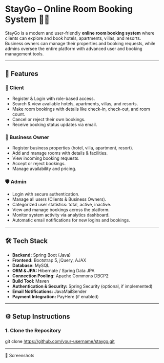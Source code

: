 # StayGo – Online Room Booking System 🏨✨

StayGo is a modern and user-friendly **online room booking system** where clients can explore and book hotels, apartments, villas, and resorts.  
Business owners can manage their properties and booking requests, while admins oversee the entire platform with advanced user and booking management tools.  

---

## 🚀 Features

### 👤 Client
- Register & Login with role-based access.
- Search & view available hotels, apartments, villas, and resorts.
- Make room bookings with details like check-in, check-out, and room count.
- Cancel or reject their own bookings.
- Receive booking status updates via email.

### 🏢 Business Owner
- Register business properties (hotel, villa, apartment, resort).
- Add and manage rooms with details & facilities.
- View incoming booking requests.
- Accept or reject bookings.
- Manage availability and pricing.

### 🛡️ Admin
- Login with secure authentication.
- Manage all users (Clients & Business Owners).
- Categorized user statistics: total, active, inactive.
- View and manage bookings across the platform.
- Monitor system activity via analytics dashboard.
- Automatic email notifications for new logins and bookings.

---

## 🛠️ Tech Stack

- **Backend:** Spring Boot (Java)
- **Frontend:** Bootstrap 5, jQuery, AJAX
- **Database:** MySQL
- **ORM & JPA:** Hibernate / Spring Data JPA
- **Connection Pooling:** Apache Commons DBCP2
- **Build Tool:** Maven
- **Authentication & Security:** Spring Security (optional, if implemented)
- **Email Notifications:** JavaMailSender
- **Payment Integration:** PayHere (if enabled)

---

## ⚙️ Setup Instructions

### 1. Clone the Repository
git clone https://github.com/your-username/staygo.git

---

📸 Screenshots



